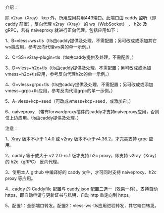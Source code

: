 介绍：

除 v2ray（Xray） kcp 外，所用应用共用443端口。此端口由 caddy 监听（即 caddy 前置），反向代理 v2ray（Xray） 的 ws（WebSocket） 、 h2c 及 gRPC，若有 naiveproxy 就进行正向代理。包括应用如下：

1、B=vless+ws+tls（tls由caddy提供及处理，不需配置；另可改成或添加其它ws类应用，参考反向代理ws类的单一示例。）

2、C=SS+v2ray-plugin+tls（tls由caddy提供及处理，不需配置。）

3、D=vless+h2c+tls（tls由caddy提供及处理，不需配置；另可改成或添加vmess+h2c+tls应用，参考反向代理h2c的单一示例。）

4、G=vless+grpc+tls（tls由caddy提供及处理，不需配置；另可改成或添加vmess+grpc+tls应用，参考反向代理grpc的单一示例。）

5、A=vless+kcp+seed（可改成vmess+kcp+seed，或添加它。）

6、naiveproxy （带有forwardproxy插件的caddy才支持naiveproxy应用，否则仅上边应用。tls由caddy提供及处理。）

注意：

1、Xray 版本不小于 1.4.0 或 v2ray 版本不小于v4.36.2，才完美支持 grpc 应用。

2、caddy 等于或大于 v2.2.0-rc.1 版才支持 h2c proxy，即支持 v2ray（Xray） 的 h2c（gRPC） 反向代理。

3、使用本人 github 中编译好的 caddy 文件，才可同时支持 naiveproxy、h2c proxy 等应用。

4、caddy 的 Caddyfile 配置与 caddy.json 配置二选一（效果一样）。支持自动 https，即自动申请与更新证书与私钥，自动 http 重定向到 https。

5、配置1：全部端口转发。配置2：vless-ws-tls应用进程转发，其它端口转发。
